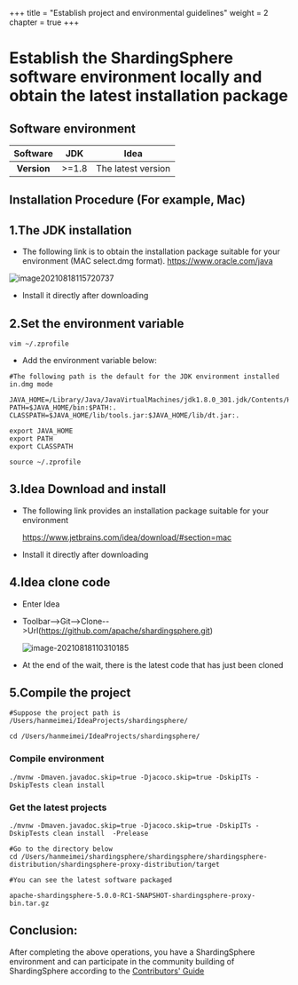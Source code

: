 +++
title = "Establish project and environmental guidelines"
weight = 2
chapter = true
+++


# Establish the ShardingSphere software environment locally and obtain the latest installation package

## Software environment



| **Software** | **JDK** | **Idea** |
|  :--:  | :--:  |:--:  |
| **Version** |  >=1.8  |  The latest version  |

## Installation Procedure (For example, Mac)



## 1.The JDK installation


- The following link is to obtain the installation package suitable for your environment (MAC select.dmg format).
	https://www.oracle.com/java

![image20210818115720737](https://note.youdao.com/yws/public/resource/ae044dae27b19d4d2f191c76e6df0a10/xmlnote/WEBRESOURCE98df8ecd49565fed4be4dfe594d04521/17060)

- Install it directly after downloading



## 2.Set the environment variable


```shell
vim ~/.zprofile
```

- Add the environment variable below:

```shell
#The following path is the default for the JDK environment installed in.dmg mode

JAVA_HOME=/Library/Java/JavaVirtualMachines/jdk1.8.0_301.jdk/Contents/Home
PATH=$JAVA_HOME/bin:$PATH:.
CLASSPATH=$JAVA_HOME/lib/tools.jar:$JAVA_HOME/lib/dt.jar:.

export JAVA_HOME
export PATH
export CLASSPATH
```

```shell
source ~/.zprofile
```



## 3.Idea Download and install


- The following link provides an installation package suitable for your environment

	https://www.jetbrains.com/idea/download/#section=mac
- Install it directly after downloading



## 4.Idea clone code


- Enter Idea
- Toolbar-->Git-->Clone-->Url(https://github.com/apache/shardingsphere.git)

	![image-20210818110310185](https://note.youdao.com/yws/public/resource/d2c90a133be6216fadf355a5693af603/xmlnote/WEBRESOURCE714e7e0a63d84257f20230dbcc92fbbe/17045)
- At the end of the wait, there is the latest code that has just been cloned



## 5.Compile the project


```shell
#Suppose the project path is /Users/hanmeimei/IdeaProjects/shardingsphere/

cd /Users/hanmeimei/IdeaProjects/shardingsphere/
```

### Compile environment


```shell
./mvnw -Dmaven.javadoc.skip=true -Djacoco.skip=true -DskipITs -DskipTests clean install
```

### Get the latest projects


```shell
./mvnw -Dmaven.javadoc.skip=true -Djacoco.skip=true -DskipITs -DskipTests clean install  -Prelease

#Go to the directory below
cd /Users/hanmeimei/shardingsphere/shardingsphere/shardingsphere-distribution/shardingsphere-proxy-distribution/target

#You can see the latest software packaged

apache-shardingsphere-5.0.0-RC1-SNAPSHOT-shardingsphere-proxy-bin.tar.gz
```



## Conclusion:

After completing the above operations, you have a ShardingSphere environment and can participate in the community building of ShardingSphere according to the [Contributors' Guide](https://shardingsphere.apache.org/community/en/contribute/contributor/)

